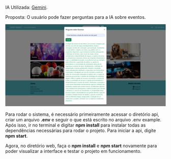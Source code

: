 IA Utilizada: [Gemini](https://aistudio.google.com/apikey).

Proposta: O usuário pode fazer perguntas para a IA sobre eventos.

![funcionalidade](image.png)

Para rodar o sistema, é necessário primeiramente acessar o diretório api, criar um arquivo **.env** e seguir o que está escrito no arquivo .env example. Após isso, ir no terminal e digitar **npm install** para instalar todas as dependências necessárias para rodar o projeto. Para iniciar a api, digite **npm start**.

Agora, no diretório web, faça o **npm install** e **npm start** novamente para poder visualizar a interface e testar o projeto em funcionamento.